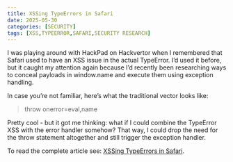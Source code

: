 ```yaml
---
title: XSSing TypeErrors in Safari
date: 2025-05-30
categories: [SECURITY]
tags: [XSS,TYPEERROR,SAFARI,SECURITY RESEARCH]
---
```


I was playing around with HackPad on Hackvertor when I remembered that Safari used to have an XSS issue in the actual TypeError. I’d used it before, but it caught my attention again because I’d recently been researching ways to conceal payloads in window.name and execute them using exception handling.

In case you’re not familiar, here’s what the traditional vector looks like:

> throw onerror=eval,name

Pretty cool - but it got me thinking: what if I could combine the TypeError XSS with the error handler somehow? That way, I could drop the need for the throw statement altogether and still trigger the exception handler.

To read the complete article see: [XSSing TypeErrors in Safari](https://thespanner.co.uk/xssing-typeerrors-in-safari).